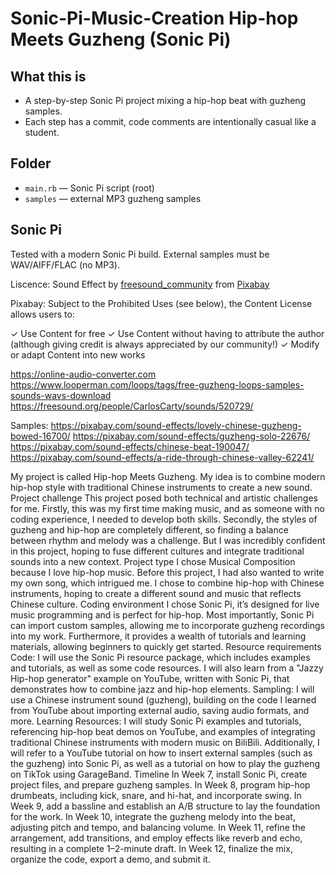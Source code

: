 # Sonic-Pi-Music-Creation Hip-hop Meets Guzheng (Sonic Pi)

## What this is

- A step-by-step Sonic Pi project mixing a hip-hop beat with guzheng samples.
- Each step has a commit, code comments are intentionally casual like a student.

## Folder

- `main.rb` — Sonic Pi script (root)
- `samples` — external MP3 guzheng samples

## Sonic Pi

Tested with a modern Sonic Pi build. External samples must be WAV/AIFF/FLAC (no MP3).

Liscence:
Sound Effect by <a href="https://pixabay.com/users/freesound_community-46691455/?utm_source=link-attribution&utm_medium=referral&utm_campaign=music&utm_content=22676">freesound_community</a> from <a href="https://pixabay.com/sound-effects//?utm_source=link-attribution&utm_medium=referral&utm_campaign=music&utm_content=22676">Pixabay</a>

Pixabay:
Subject to the Prohibited Uses (see below), the Content License allows users to:

✓ Use Content for free
✓ Use Content without having to attribute the author (although giving credit is always appreciated by our community!)
✓ Modify or adapt Content into new works

https://online-audio-converter.com
https://www.looperman.com/loops/tags/free-guzheng-loops-samples-sounds-wavs-download
https://freesound.org/people/CarlosCarty/sounds/520729/

Samples:
https://pixabay.com/sound-effects/lovely-chinese-guzheng-bowed-16700/
https://pixabay.com/sound-effects/guzheng-solo-22676/
https://pixabay.com/sound-effects/chinese-beat-190047/
https://pixabay.com/sound-effects/a-ride-through-chinese-valley-62241/

My project is called Hip-hop Meets Guzheng. My idea is to combine modern hip-hop
style with traditional Chinese instruments to create a new sound.
Project challenge
This project posed both technical and artistic challenges for me. Firstly, this was my
first time making music, and as someone with no coding experience, I needed to
develop both skills. Secondly, the styles of guzheng and hip-hop are completely
different, so finding a balance between rhythm and melody was a challenge. But I was
incredibly confident in this project, hoping to fuse different cultures and integrate
traditional sounds into a new context.
Project type
I chose Musical Composition because I love hip-hop music. Before this project, I had
also wanted to write my own song, which intrigued me. I chose to combine hip-hop
with Chinese instruments, hoping to create a different sound and music that reflects
Chinese culture.
Coding environment
I chose Sonic Pi, it’s designed for live music programming and is perfect for hip-hop.
Most importantly, Sonic Pi can import custom samples, allowing me to incorporate
guzheng recordings into my work. Furthermore, it provides a wealth of tutorials and
learning materials, allowing beginners to quickly get started.
Resource requirements
Code: I will use the Sonic Pi resource package, which includes examples and
tutorials, as well as some code resources. I will also learn from a "Jazzy Hip-hop
generator" example on YouTube, written with Sonic Pi, that demonstrates how to
combine jazz and hip-hop elements.
Sampling: I will use a Chinese instrument sound (guzheng), building on the code I
learned from YouTube about importing external audio, saving audio formats, and
more.
Learning Resources: I will study Sonic Pi examples and tutorials, referencing hip-hop
beat demos on YouTube, and examples of integrating traditional Chinese instruments
with modern music on BiliBili. Additionally, I will refer to a YouTube tutorial on
how to insert external samples (such as the guzheng) into Sonic Pi, as well as a
tutorial on how to play the guzheng on TikTok using GarageBand.
Timeline
In Week 7, install Sonic Pi, create project files, and prepare guzheng samples.
In Week 8, program hip-hop drumbeats, including kick, snare, and hi-hat, and
incorporate swing.
In Week 9, add a bassline and establish an A/B structure to lay the foundation for the
work.
In Week 10, integrate the guzheng melody into the beat, adjusting pitch and tempo,
and balancing volume.
In Week 11, refine the arrangement, add transitions, and employ effects like reverb
and echo, resulting in a complete 1–2-minute draft.
In Week 12, finalize the mix, organize the code, export a demo, and submit it.

